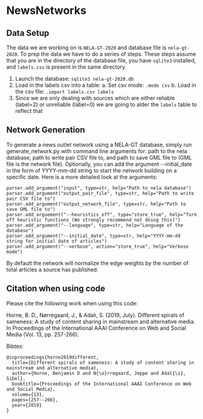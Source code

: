 # NewsNetworks

## Data Setup
The data we are working on is `NELA-GT-2020` and database file is `nela-gt-2020`. To prep the data
we have to do a series of steps. These steps assume that you are in the directory of the database
file, you have `sqlite3` installed, and `labels.csv` is present in the same directory.

1. Launch the database: `sqlite3 nela-gt-2020.db`
2. Load in the labels csv into a table:
  a. Set csv mode: `.mode csv`
  b. Load in the csv file: `.import labels.csv labels`
3. Since we are only dealing with sources which are either reliable (label=2) or unreliable (label=0)
we are going to alder the `labels` table to reflect that

## Network Generation
To generate a news outlet network using a NELA-GT database, simply run generate_network.py with command line arguments for: path to the nela database, path to write pair CSV file to, and path to save GML file to (GML file is the network file). Optionally, you can add the argument --initial_date in the form of YYYY-mm-dd string to start the network building on a specific date. Here is a more detailed look at the arguments:

```
parser.add_argument("input", type=str, help="Path to nela database")
parser.add_argument("output_pair_file", type=str, help="Path to write pair CSV file to")
parser.add_argument("output_network_file", type=str, help="Path to save GML file to")
parser.add_arguement("--heuristics_off", type="store_true", help="Turn off heuristic functions (We strongly recommend not doing this)")
parser.add_argument("--language", type=str, help="Language of the database")
parser.add_argument("--initial_date", type=str, help="YYYY-mm-dd string for initial date of articles")
parser.add_argument("--verbose", action="store_true", help="Verbose mode")
```

By default the network will normalize the edge weights by the number of total articles a source has published. 

## Citation when using code
Please cite the following work when using this code:

Horne, B. D., Nørregaard, J., & Adalı, S. (2019, July). Different spirals of sameness: A study of content sharing in mainstream and alternative media. In Proceedings of the International AAAI Conference on Web and Social Media (Vol. 13, pp. 257-266).

Bibtex:

```
@inproceedings{horne2019different,
  title={Different spirals of sameness: A study of content sharing in mainstream and alternative media},
  author={Horne, Benjamin D and N{\o}rregaard, Jeppe and Adal{\i}, Sibel},
  booktitle={Proceedings of the International AAAI Conference on Web and Social Media},
  volume={13},
  pages={257--266},
  year={2019}
}
```
